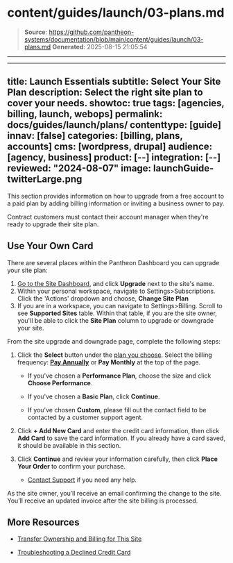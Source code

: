 # content/guides/launch/03-plans.md

> **Source**: https://github.com/pantheon-systems/documentation/blob/main/content/guides/launch/03-plans.md
> **Generated**: 2025-08-15 21:05:54

---

---
title: Launch Essentials
subtitle: Select Your Site Plan
description: Select the right site plan to cover your needs.
showtoc: true
tags: [agencies, billing, launch, webops]
permalink: docs/guides/launch/plans/
contenttype: [guide]
innav: [false]
categories: [billing, plans, accounts]
cms: [wordpress, drupal]
audience: [agency, business]
product: [--]
integration: [--]
reviewed: "2024-08-07"
image: launchGuide-twitterLarge.png
---

This section provides information on how to upgrade from a free account to a paid plan by adding billing information or inviting a business owner to pay.

Contract customers must contact their account manager when they're ready to upgrade their site plan.

## Use Your Own Card

There are several places within the Pantheon Dashboard you can upgrade your site plan:

1.  [Go to the Site Dashboard](/guides/account-mgmt/workspace-sites-teams/sites#site-dashboard), and click **Upgrade** next to the site's name.
2.  Within your personal workspace, navigate to Settings>Subscriptions. Click the 'Actions' dropdown and choose, **Change Site Plan**
3.  If you are in a workspace, you can navigate to Settings>Billing. Scroll to see **Supported Sites** table. Within that table, if you are the site owner, you'll be able to click the **Site Plan** column to upgrade or downgrade your site.

From the site upgrade and downgrade page, complete the following steps:

1. Click the **Select** button under the [plan you choose](https://pantheon.io/plans/pricing/). Select the billing frequency: [**Pay Annually**](/guides/account-mgmt/plans/pricing) or **Pay Monthly** at the top of the page.
   - If you've chosen a **Performance Plan**, choose the size and click **Choose Performance**.

   - If you've chosen a **Basic Plan**, click **Continue**.

   - If you've chosen **Custom**, please fill out the contact field to be contacted by a customer support agent.

2. Click **+ Add New Card** and enter the credit card information, then click **Add Card** to save the card information. If you already have a card saved, it should be available in this section.

3. Click **Continue** and review your information carefully, then click **Place Your Order** to confirm your purchase.

   - [Contact Support](/guides/support/contact-support) if you need any help.

As the site owner, you’ll receive an email confirming the change to the site. You’ll receive an updated invoice after the site billing is processed.

## More Resources

- [Transfer Ownership and Billing for This Site](/guides/legacy-dashboard/site-billing#transfer-ownership-and-billing-for-this-site)

- [Troubleshooting a Declined Credit Card](https://stripe.com/docs/declines/codes)
